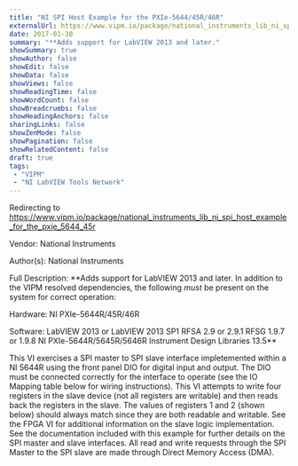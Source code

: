 ```yaml
---
title: "NI SPI Host Example for the PXIe-5644/45R/46R"
externalUrl: https://www.vipm.io/package/national_instruments_lib_ni_spi_host_example_for_the_pxie_5644_45r
date: 2017-01-30
summary: "**Adds support for LabVIEW 2013 and later."
showSummary: true
showAuthor: false
showEdit: false
showData: false
showViews: false
showReadingTime: false
showWordCount: false
showBreadcrumbs: false
showHeadingAnchors: false
sharingLinks: false
showZenMode: false
showPagination: false
showRelatedContent: false
draft: true
tags:
 - "VIPM"
 - "NI LabVIEW Tools Network"
---
```


Redirecting to https://www.vipm.io/package/national_instruments_lib_ni_spi_host_example_for_the_pxie_5644_45r

Vendor: National Instruments

Author(s): National Instruments
 
Full Description:
**Adds support for LabVIEW 2013 and later.  In addition to the VIPM resolved dependencies, the following *must* be present on the system for correct operation:

Hardware:
NI PXIe-5644R/45R/46R

Software:
LabVIEW 2013 or LabVIEW 2013 SP1
RFSA 2.9 or 2.9.1
RFSG 1.9.7 or 1.9.8
NI PXIe-5644R/5645R/5646R Instrument Design Libraries 13.5**

This VI exercises a SPI master to SPI slave interface impletemented within a NI 5644R using the front panel DIO for digital input and output. The DIO must be connected correctly for the interface to operate (see the IO Mapping table below for wiring instructions). This VI attempts to write four registers in the slave device (not all registers are writable) and then reads back the registers in the slave. The values of registers 1 and 2 (shown below) should always match since they are both readable and writable. See the FPGA VI for additional information on the slave logic implementation. See the documentation included with this example for further details on the SPI master and slave interfaces. All read and write requests through the SPI Master to the SPI slave are made through Direct Memory Access (DMA).